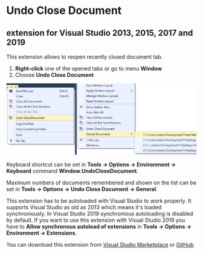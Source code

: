 # Undo Close Document
## extension for Visual Studio 2013, 2015, 2017 and 2019

This extension allows to reopen recently closed document tab.

1. **Right-click** one of the opened tabs or go to menu **Window**
2. Choose **Undo Close Document**

![Exclude From Build](images/preview.png)

Keyboard shortcut can be set in **Tools -> Options -> Environment -> Keyboard** command **Window.UndoCloseDocument**.

Maximum numbers of documents remembered and shown on the list can be set in **Tools -> Options -> Undo Close Document -> General**.

This extension has to be autoloaded with Visual Studio to work properly. It supports Visual Studio as old as 2013 which means it's loaded synchroniously. In Visual Studio 2019 synchronious autoloading is disabled by default. If you want to use this extension with Visual Studio 2019 you have to **Allow synchronous autoload of extensions** in **Tools -> Options -> Environment -> Extensions**.

You can download this extension from [Visual Studio Marketplace](https://marketplace.visualstudio.com/items?itemName=AdamWulkiewicz.UndoCloseDocument) or [GitHub](https://github.com/awulkiew/undo-close-document/releases).
